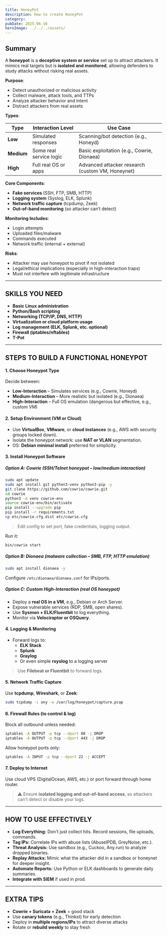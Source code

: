 ```yaml
---
title: HoneyPot
description: How to create HoneyPot
category: 
pubDate: 2025-06-16
heroImage: ../../../assets/
---
```


## Summary

A **honeypot** is a **deceptive system or service** set up to attract attackers. It mimics real targets but is **isolated and monitored**, allowing defenders to study attacks without risking real assets.

**Purpose**:
- Detect unauthorized or malicious activity    
- Collect malware, attack tools, and TTPs
- Analyze attacker behavior and intent
- Distract attackers from real assets

**Types**:

| Type       | Interaction Level       | Use Case                                         |
| ---------- | ----------------------- | ------------------------------------------------ |
| **Low**    | Simulated responses     | Scanning/bot detection (e.g., Honeyd)            |
| **Medium** | Some real service logic | Basic exploitation (e.g., Cowrie, Dionaea)       |
| **High**   | Full real OS or apps    | Advanced attacker research (custom VM, Honeynet) |

**Core Components**:
- **Fake services** (SSH, FTP, SMB, HTTP)
- **Logging system** (Syslog, ELK, Splunk)
- **Network traffic capture** (tcpdump, Zeek)
- **Out-of-band monitoring** (so attacker can’t detect)

**Monitoring Includes**:
- Login attempts
- Uploaded files/malware
- Commands executed
- Network traffic (internal + external)

**Risks**:
- Attacker may use honeypot to pivot if not isolated
- Legal/ethical implications (especially in high-interaction traps)
- Must not interfere with legitimate infrastructure

---

## SKILLS YOU NEED

- **Basic Linux administration**
- **Python/Bash scripting**
- **Networking (TCP/IP, DNS, HTTP)**
- **Virtualization or cloud platform usage**
- **Log management (ELK, Splunk, etc. optional)**
- **Firewall (iptables/nftables)**
- **T-Pot**

---

## STEPS TO BUILD A FUNCTIONAL HONEYPOT

#### 1. **Choose Honeypot Type**
Decide between:
- **Low-Interaction** – Simulates services (e.g., Cowrie, Honeyd)
- **Medium-Interaction** – More realistic but isolated (e.g., Dionaea)
- **High-Interaction** – Full OS emulation (dangerous but effective, e.g., custom VM)

#### 2. **Setup Environment (VM or Cloud)**
- Use **VirtualBox**, **VMware**, or **cloud instances** (e.g., AWS with security groups locked down).
- Isolate the honeypot network: use **NAT or VLAN** segmentation.
- OS: **Debian minimal install** preferred for simplicity.
#### 3. **Install Honeypot Software**
##### Option A: **Cowrie** (SSH/Telnet honeypot – low/medium interaction)
```bash
sudo apt update
sudo apt install git python3-venv python3-pip -y
git clone https://github.com/cowrie/cowrie.git
cd cowrie
python3 -m venv cowrie-env
source cowrie-env/bin/activate
pip install --upgrade pip
pip install -r requirements.txt
cp etc/cowrie.cfg.dist etc/cowrie.cfg
```

> Edit config to set port, fake credentials, logging output.

Run it:
```bash
bin/cowrie start
```

##### Option B: **Dionaea** (malware collection – SMB, FTP, HTTP emulation)
```bash
sudo apt install dionaea -y
```
Configure `/etc/dionaea/dionaea.conf` for IPs/ports.

##### Option C: **Custom High-Interaction (real OS honeypot)**
- Deploy a **real OS in a VM**, e.g., Debian or Arch Server.
- Expose vulnerable services (RDP, SMB, open shares).
- Use **Sysmon + ELK/Fluentbit** to log everything.
- Monitor via **Velociraptor or OSQuery**.

#### 4. **Logging & Monitoring**
- Forward logs to:
    - **ELK Stack**
    - **Splunk**
    - **Graylog**
    - Or even simple **rsyslog** to a logging server
> Use **Filebeat or Fluentbit** to forward logs.

#### 5. **Network Traffic Capture**
Use **tcpdump**, **Wireshark**, or **Zeek**:
```bash
sudo tcpdump -i any -w /var/log/honeypot/capture.pcap
```

#### 6. **Firewall Rules (to control & log)**
Block all outbound unless needed:
```bash
iptables -A OUTPUT -p tcp --dport 80 -j DROP
iptables -A OUTPUT -p tcp --dport 443 -j DROP
```
Allow honeypot ports only:
```bash
iptables -A INPUT -p tcp --dport 22 -j ACCEPT
```

#### 7. **Deploy to Internet**
Use cloud VPS (DigitalOcean, AWS, etc.) or port forward through home router.

> ⚠️ Ensure **isolated logging and out-of-band access**, so attackers can’t detect or disable your logs.

---

## HOW TO USE EFFECTIVELY

- **Log Everything:** Don't just collect hits. Record sessions, file uploads, commands.
- **Tag IPs:** Correlate IPs with abuse lists (AbuseIPDB, GreyNoise, etc.).
- **Threat Analysis:** Use sandbox (e.g., Cuckoo, Any.run) to analyze dropped binaries.
- **Replay Attacks:** Mimic what the attacker did in a sandbox or honeynet for deeper insight.
- **Automate Reports:** Use Python or ELK dashboards to generate daily summaries.
- **Integrate with SIEM** if used in prod.

---

## EXTRA TIPS

- **Cowrie + Suricata + Zeek** = good stack
- Use **canary tokens** (e.g., Thinkst) for early detection
- Deploy in **multiple regions/IPs** to attract diverse attacks
- Rotate or **rebuild weekly** to stay fresh
